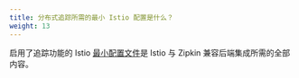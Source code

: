 ```yaml
---
title: 分布式追踪所需的最小 Istio 配置是什么？
weight: 13
---
```


启用了追踪功能的 Istio [最小配置文件](/zh//zh/docs/setup/install/helm/)是 Istio 与 Zipkin 兼容后端集成所需的全部内容。
